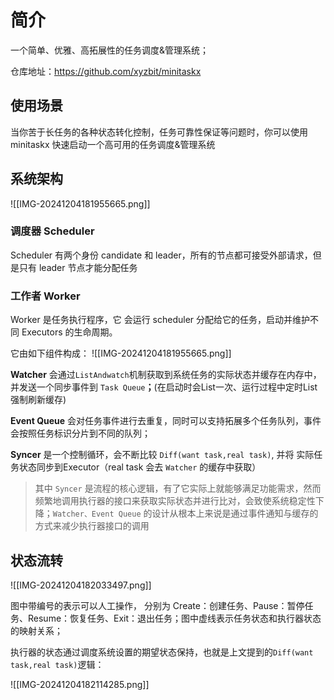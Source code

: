 # 简介

一个简单、优雅、高拓展性的任务调度&管理系统；

仓库地址：https://github.com/xyzbit/minitaskx

## 使用场景

当你苦于长任务的各种状态转化控制，任务可靠性保证等问题时，你可以使用 minitaskx 快速启动一个高可用的任务调度&管理系统
  

## 系统架构
![[IMG-20241204181955665.png]]
### 调度器 Scheduler

Scheduler 有两个身份 candidate 和 leader，所有的节点都可接受外部请求，但是只有 leader 节点才能分配任务

### 工作者 Worker

Worker 是任务执行程序，它 会运行 scheduler 分配给它的任务，启动并维护不同 Executors 的生命周期。

它由如下组件构成：
![[IMG-20241204181955665.png]]

**Watcher** 会通过`ListAndwatch`机制获取到系统任务的实际状态并缓存在内存中，并发送一个同步事件到 `Task Queue`**；**(在启动时会List一次、运行过程中定时List强制刷新缓存)

**Event Queue** 会对任务事件进行去重复，同时可以支持拓展多个任务队列，事件会按照任务标识分片到不同的队列；

**Syncer** 是一个控制循环，会不断比较 `Diff(want task,real task)`, 并将 实际任务状态同步到Executor（real task 会去 `Watcher` 的缓存中获取）

>其中 `Syncer` 是流程的核心逻辑，有了它实际上就能够满足功能需求，然而频繁地调用执行器的接口来获取实际状态并进行比对，会致使系统稳定性下降；`Watcher、Event Queue` 的设计从根本上来说是通过事件通知与缓存的方式来减少执行器接口的调用

  
## 状态流转

![[IMG-20241204182033497.png]]

图中带编号的表示可以人工操作， 分别为 Create：创建任务、Pause：暂停任务、Resume：恢复任务、Exit：退出任务；图中虚线表示任务状态和执行器状态的映射关系；

执行器的状态通过调度系统设置的期望状态保持，也就是上文提到的`Diff(want task,real task)`逻辑：

![[IMG-20241204182114285.png]]
